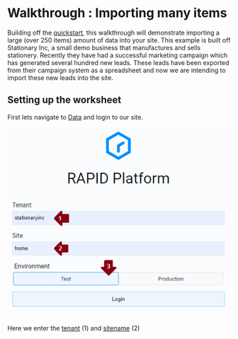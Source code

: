 # Walkthrough : Importing many items

Building off the [quickstart](../6-Data.md#quickstart), this walkthrough will demonstrate importing a large (over 250 items) amount of data into your site. This example is built off Stationary Inc, a small demo business that manufactures and sells stationery. Recently they have had a successful marketing campaign which has generated several hundred new leads. These leads have been exported from their campaign system as a spreadsheet and now we are intending to import these new leads into the site.

## Setting up the worksheet

First lets navigate to [Data](https://data.rapidplatform.com) and login to our site.

![Site login example with tenant, sitename and environment chosen](<Site login.png>)

Here we enter the [tenant](/docs/Rapid/3-User%20Manual/glossary/glossary.md#site-url) (1) and [sitename](/docs/Rapid/3-User%20Manual/glossary/glossary.md#site-url) (2)
